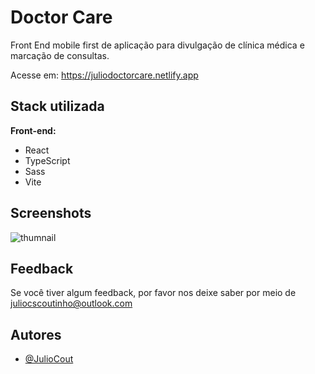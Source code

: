 
# Doctor Care

Front End mobile first de aplicação para divulgação de clínica médica e marcação de consultas.

Acesse em: https://juliodoctorcare.netlify.app


## Stack utilizada

**Front-end:**
+ React
+ TypeScript
+ Sass
+ Vite
## Screenshots

![thumnail](https://i.imgur.com/wSGwX1s.png)


## Feedback

Se você tiver algum feedback, por favor nos deixe saber por meio de juliocscoutinho@outlook.com


## Autores

- [@JulioCout](https://www.github.com/juliocout)
